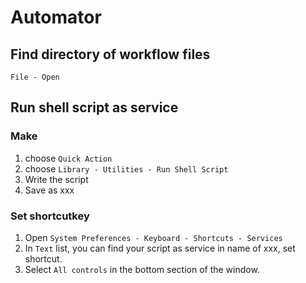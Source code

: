 # Automator
## Find directory of workflow files
`File - Open`

## Run shell script as service
### Make
1. choose `Quick Action`
1. choose `Library - Utilities - Run Shell Script`
1. Write the script
1. Save as xxx

### Set shortcutkey
1. Open `System Preferences - Keyboard - Shortcuts - Services`
1. In `Text` list, you can find your script as service in name of xxx, set shortcut.
1. Select `All controls` in the bottom section of the window.


